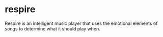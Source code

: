 # respire

Respire is an intelligent music player that uses the emotional elements of songs to determine what it should play when.
